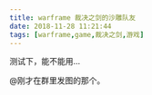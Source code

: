 ```yaml
---
title: warframe 裁决之剑的沙雕队友
date: 2018-11-28 11:21:44
tags: [warframe,game,裁决之剑,游戏]
---
```

测试下，能不能用...
<!--more-->
@刚才在群里发图的那个。
